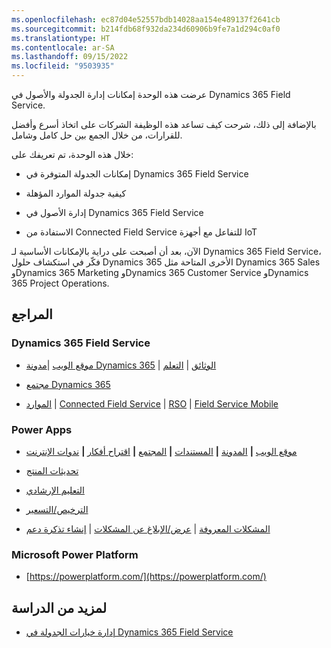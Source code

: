 ```yaml
---
ms.openlocfilehash: ec87d04e52557bdb14028aa154e489137f2641cb
ms.sourcegitcommit: b214fdb68f932da234d60906b9fe7a1d294c0af0
ms.translationtype: HT
ms.contentlocale: ar-SA
ms.lasthandoff: 09/15/2022
ms.locfileid: "9503935"
---
```

عرضت هذه الوحدة إمكانات إدارة الجدولة والأصول في Dynamics 365 Field Service. 

بالإضافة إلى ذلك، شرحت كيف تساعد هذه الوظيفة الشركات على اتخاذ أسرع وأفضل للقرارات، من خلال الجمع بين حل كامل وشامل.

خلال هذه الوحدة، تم تعريفك على:

- إمكانات الجدولة المتوفرة في Dynamics 365 Field Service

- كيفية جدولة الموارد المؤهلة

- إدارة الأصول في Dynamics 365 Field Service

- الاستفادة من Connected Field Service للتفاعل مع أجهزة IoT 

 

الآن، بعد أن أصبحت على دراية بالإمكانات الأساسية لـ Dynamics 365 Field Service، فكّر في استكشاف حلول Dynamics 365 الأخرى المتاحة مثل Dynamics 365 Sales وDynamics 365 Marketing وDynamics 365 Customer Service وDynamics 365 Project Operations. 

 

## <a name="references"></a>المراجع

### <a name="dynamics-365-field-service"></a>Dynamics 365 Field Service

- [موقع الويب](https://dynamics.microsoft.com/field-service/overview/) |[مدونة Dynamics 365](https://cloudblogs.microsoft.com/dynamics365/) | [الوثائق](/dynamics365/field-service/user-guide) | [التعلم](/training/browse/?products=dynamics-field-service)

- [مجتمع Dynamics 365](https://community.dynamics.com/) 

- [الموارد](https://dynamics.microsoft.com/field-service/resources/) | [Connected Field Service](/dynamics365/field-service/connected-field-service-overview) | [RSO](/dynamics365/field-service/rso-overview) | [Field Service Mobile](/dynamics365/field-service/field-service-mobile-overview) 

 

### <a name="power-apps"></a>Power Apps 

- [موقع الويب](https://powerapps.microsoft.com/) **|** [المدونة](https://powerapps.microsoft.com/blog/) **|** [المستندات](https://powerapps.microsoft.com/tutorials/getting-started/) **|** [المجتمع](https://aka.ms/powerapps-community) **|** [اقتراح أفكار](https://aka.ms/powerapps-ideas) **|** [ندوات الإنترنت](/powerapps/webinars-listing)

- [تحديثات المنتج](https://powerapps.microsoft.com/blog/category/new-features/)

- [التعليم الإرشادي](https://powerapps.microsoft.com/guided-learning/)

- [الترخيص/التسعير](https://powerapps.microsoft.com/pricing/)

- [المشكلات المعروفة](/powerapps/common-issues-and-resolutions) | [عرض/الإبلاغ عن المشكلات](https://powerusers.microsoft.com/t5/General-Discussion/bd-p/PowerAppsForum1) | [إنشاء تذكرة دعم](https://powerapps.microsoft.com/support/)

 

### <a name="microsoft-power-platform"></a>Microsoft Power Platform

- [https://powerplatform.com/](https://powerplatform.com/)



## <a name="for-further-study"></a>لمزيد من الدراسة

- [إدارة خيارات الجدولة في Dynamics 365 Field Service](/training/modules/manage-scheduling-options-urs-dynamics-field-service/)

 
